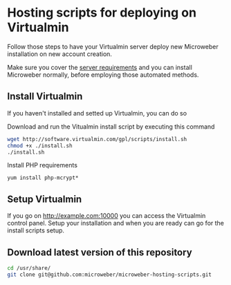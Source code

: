 # Hosting scripts for deploying on Virtualmin


Follow those steps to have your Virtualmin server deploy new Microweber installation on new account creation. 

Make sure you cover the [server requirements](https://github.com/microweber/microweber#general-requirements "") and you can install Microweber normally, before employing those automated methods.

## Install Virtualmin

If you haven't installed and setted up Virtualmin, you can do so

Download and run the Vitualmin install script by executing this command 

```sh
wget http://software.virtualmin.com/gpl/scripts/install.sh
chmod +x ./install.sh
./install.sh
```

Install PHP requirements
```
yum install php-mcrypt*
```

## Setup Virtualmin

If you go on http://example.com:10000 you can access the Virtualmin control panel.
Setup your installation and when you are ready can go for the install scripts setup.


## Download latest version of this repository

```sh
cd /usr/share/
git clone git@github.com:microweber/microweber-hosting-scripts.git 

```

